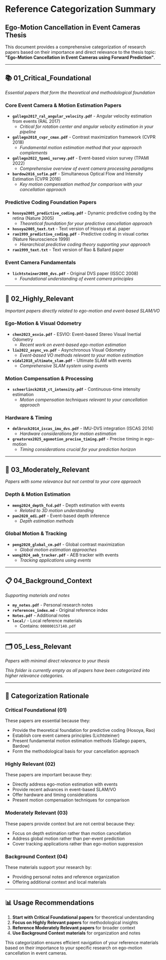 # Reference Categorization Summary
## Ego-Motion Cancellation in Event Cameras Thesis

This document provides a comprehensive categorization of research papers based on their importance and direct relevance to the thesis topic: **"Ego-Motion Cancellation in Event Cameras using Forward Prediction"**.

---

## 📚 **01_Critical_Foundational** 
*Essential papers that form the theoretical and methodological foundation*

### Core Event Camera & Motion Estimation Papers
- **`gallego2017_ral_angular_velocity.pdf`** - Angular velocity estimation from events (RAL 2017)
  - *Critical for rotation center and angular velocity estimation in your pipeline*
- **`gallego2018_cvpr_cmax.pdf`** - Contrast maximization framework (CVPR 2018) 
  - *Fundamental motion estimation method that your approach complements*
- **`gallego2022_tpami_survey.pdf`** - Event-based vision survey (TPAMI 2022)
  - *Comprehensive overview of event camera processing paradigms*
- **`bardow2016_sofie.pdf`** - Simultaneous Optical Flow and Intensity Estimation (CVPR 2016)
  - *Key motion compensation method for comparison with your cancellation approach*

### Predictive Coding Foundation Papers
- **`hosoya2005_predictive_coding.pdf`** - Dynamic predictive coding by the retina (Nature 2005)
  - *Theoretical foundation for your predictive cancellation approach*
- **`hosoya2005_text.txt`** - Text version of Hosoya et al. paper
- **`rao1999_predictive_coding.pdf`** - Predictive coding in visual cortex (Nature Neuroscience 1999)
  - *Hierarchical predictive coding theory supporting your approach*
- **`rao1999_text.txt`** - Text version of Rao & Ballard paper

### Event Camera Fundamentals
- **`lichtsteiner2008_dvs.pdf`** - Original DVS paper (ISSCC 2008)
  - *Foundational understanding of event camera principles*

---

## 🔬 **02_Highly_Relevant**
*Important papers directly related to ego-motion and event-based SLAM/VO*

### Ego-Motion & Visual Odometry
- **`chen2023_esvio.pdf`** - ESVIO: Event-based Stereo Visual Inertial Odometry
  - *Recent work on event-based ego-motion estimation*
- **`liu2022_async_vo.pdf`** - Asynchronous Visual Odometry
  - *Event-based VO methods relevant to your motion estimation*
- **`vidal2018_ultimate_slam.pdf`** - Ultimate SLAM with events
  - *Comprehensive SLAM system using events*

### Motion Compensation & Processing
- **`scheerlinck2018_ct_intensity.pdf`** - Continuous-time intensity estimation
  - *Motion compensation techniques relevant to your cancellation approach*

### Hardware & Timing
- **`delbruck2014_iscas_imu_dvs.pdf`** - IMU-DVS integration (ISCAS 2014)
  - *Hardware considerations for motion estimation*
- **`greatorex2025_egomotion_precise_timing.pdf`** - Precise timing in ego-motion
  - *Timing considerations crucial for your prediction horizon*

---

## 📖 **03_Moderately_Relevant**
*Papers with some relevance but not central to your core approach*

### Depth & Motion Estimation
- **`meng2024_depth_fcd.pdf`** - Depth estimation with events
  - *Related to 3D motion understanding*
- **`pan2020_edi.pdf`** - Event-based depth inference
  - *Depth estimation methods*

### Global Motion & Tracking
- **`peng2020_global_cm.pdf`** - Global contrast maximization
  - *Global motion estimation approaches*
- **`wang2024_aeb_tracker.pdf`** - AEB tracker with events
  - *Tracking applications using events*

---

## 📋 **04_Background_Context**
*Supporting materials and notes*

- **`my_notes.pdf`** - Personal research notes
- **`references_index.md`** - Original reference index
- **`Notes.pdf`** - Additional notes
- **`local/`** - Local reference materials
  - Contains: `000000157140.pdf`

---

## 🗂️ **05_Less_Relevant**
*Papers with minimal direct relevance to your thesis*

*This folder is currently empty as all papers have been categorized into higher relevance categories.*

---

## 🎯 **Categorization Rationale**

### **Critical Foundational (01)**
These papers are essential because they:
- Provide the theoretical foundation for predictive coding (Hosoya, Rao)
- Establish core event camera principles (Lichtsteiner)
- Present fundamental motion estimation methods (Gallego papers, Bardow)
- Form the methodological basis for your cancellation approach

### **Highly Relevant (02)**
These papers are important because they:
- Directly address ego-motion estimation with events
- Provide recent advances in event-based SLAM/VO
- Offer hardware and timing considerations
- Present motion compensation techniques for comparison

### **Moderately Relevant (03)**
These papers provide context but are not central because they:
- Focus on depth estimation rather than motion cancellation
- Address global motion rather than per-event prediction
- Cover tracking applications rather than ego-motion suppression

### **Background Context (04)**
These materials support your research by:
- Providing personal notes and reference organization
- Offering additional context and local materials

---

## 📊 **Usage Recommendations**

1. **Start with Critical Foundational papers** for theoretical understanding
2. **Focus on Highly Relevant papers** for methodological insights
3. **Reference Moderately Relevant papers** for broader context
4. **Use Background Context materials** for organization and notes

This categorization ensures efficient navigation of your reference materials based on their importance to your specific research on ego-motion cancellation in event cameras.



